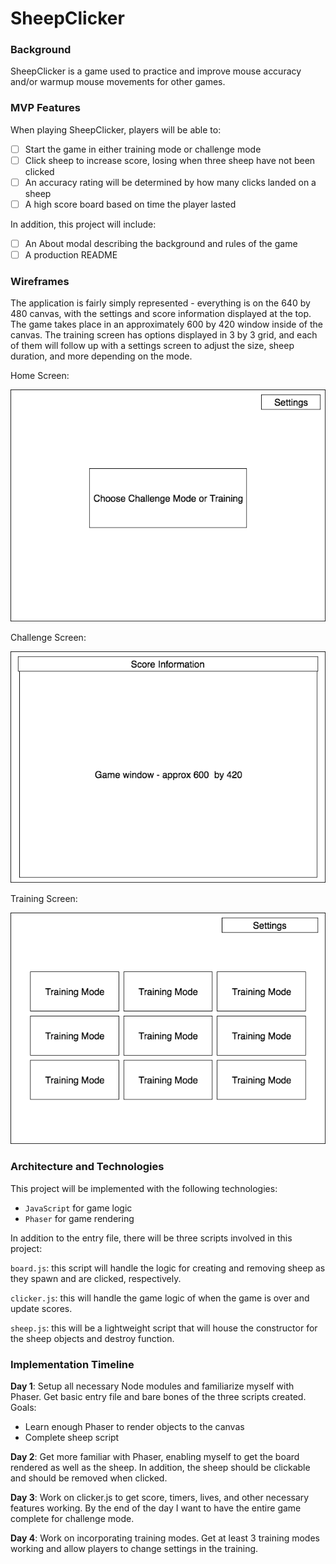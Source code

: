 # SheepClicker

### Background

SheepClicker is a game used to practice and improve mouse accuracy and/or warmup mouse movements for other games.

### MVP Features

When playing SheepClicker, players will be able to:

- [ ] Start the game in either training mode or challenge mode
- [ ] Click sheep to increase score, losing when three sheep have not been clicked
- [ ] An accuracy rating will be determined by how many clicks landed on a sheep
- [ ] A high score board based on time the player lasted

In addition, this project will include:

- [ ] An About modal describing the background and rules of the game
- [ ] A production README

### Wireframes

The application is fairly simply represented - everything is on the 640 by 480 canvas, with the settings and score information displayed at the top. The game takes place in an approximately 600 by 420 window inside of the canvas. The training screen has options displayed in 3 by 3 grid, and each of them will follow up with a settings screen to adjust the size, sheep duration, and more depending on the mode.

Home Screen:

![wireframes](Wireframes/sheepclicker.png)

Challenge Screen:

![wireframes challenge mode](Wireframes/sheepclicker-challenge.png)

Training Screen:

![wireframes training select](Wireframes/sheepclicker-training-modes.png)

### Architecture and Technologies

This project will be implemented with the following technologies:

- `JavaScript` for game logic
- `Phaser` for game rendering

In addition to the entry file, there will be three scripts involved in this project:

`board.js`: this script will handle the logic for creating and removing sheep as they spawn and are clicked, respectively.

`clicker.js`: this will handle the game logic of when the game is over and update scores.

`sheep.js`: this will be a lightweight script that will house the constructor for the sheep objects and destroy function.

### Implementation Timeline

**Day 1**: Setup all necessary Node modules and familiarize myself with Phaser. Get basic entry file and bare bones of the three scripts created. Goals:
- Learn enough Phaser to render objects to the canvas
- Complete sheep script

**Day 2**: Get more familiar with Phaser, enabling myself to get the board rendered as well as the sheep. In addition, the sheep should be clickable and should be removed when clicked.

**Day 3**: Work on clicker.js to get score, timers, lives, and other necessary features working. By the end of the day I want to have the entire game complete for challenge mode.

**Day 4**: Work on incorporating training modes. Get at least 3 training modes working and allow players to change settings in the training.
